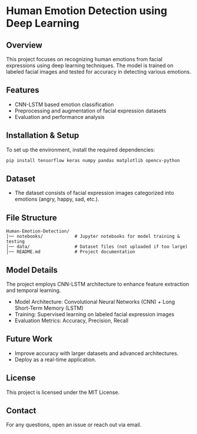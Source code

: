 # Human Emotion Detection using Deep Learning

## Overview
This project focuses on recognizing human emotions from facial expressions using deep learning techniques. The model is trained on labeled facial images and tested for accuracy in detecting various emotions.

## Features
- CNN-LSTM based emotion classification
- Preprocessing and augmentation of facial expression datasets
- Evaluation and performance analysis

## Installation & Setup
To set up the environment, install the required dependencies:

```bash
pip install tensorflow keras numpy pandas matplotlib opencv-python
```

## Dataset
- The dataset consists of facial expression images categorized into emotions (angry, happy, sad, etc.).

## File Structure
```
Human-Emotion-Detection/
│── notebooks/            # Jupyter notebooks for model training & testing
│── data/                 # Dataset files (not uploaded if too large)
│── README.md             # Project documentation
```

## Model Details
The project employs CNN-LSTM architecture to enhance feature extraction and temporal learning.
- Model Architecture: Convolutional Neural Networks (CNN) + Long Short-Term Memory (LSTM)
- Training: Supervised learning on labeled facial expression images
- Evaluation Metrics: Accuracy, Precision, Recall

## Future Work
- Improve accuracy with larger datasets and advanced architectures.
- Deploy as a real-time application.

## License
This project is licensed under the MIT License.

## Contact
For any questions, open an issue or reach out via email.

